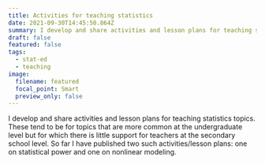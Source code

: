 ```yaml
---
title: Activities for teaching statistics
date: 2021-09-30T14:45:50.864Z
summary: I develop and share activities and lesson plans for teaching statistics topics.
draft: false
featured: false
tags:
  - stat-ed
  - teaching
image:
  filename: featured
  focal_point: Smart
  preview_only: false
---
```

I develop and share activities and lesson plans for teaching statistics topics. These tend to be for topics that are more common at the undergraduate level but for which there is little support for teachers at the secondary school level. So far I have published two such activities/lesson plans: one on statistical power and one on nonlinear modeling.